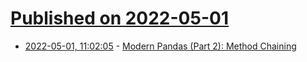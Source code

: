 # [Published on 2022-05-01](index.md)

* [2022-05-01, 11:02:05](https://news.ycombinator.com/item?id=31223952) - [Modern Pandas (Part 2): Method Chaining](https://tomaugspurger.github.io/method-chaining.html)
